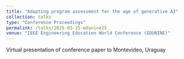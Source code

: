 ```yaml
---
title: "Adapting program assessment for the age of generative AI"
collection: talks
type: "Conference Proceedings"
permalink: /talks/2025-03-25-edunine25
venue: "IEEE Engineering Education World Conference (EDUNINE)"
---
```


Virtual presentation of conference paper to Montevideo, Uraguay
